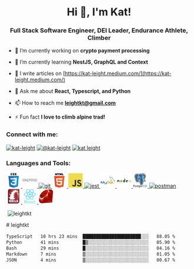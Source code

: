 <h1 align="center">Hi 👋, I'm Kat!</h1>
<h3 align="center">Full Stack Software Engineer, DEI Leader, Endurance Athlete, Climber</h3>

- 🔭 I’m currently working on **crypto payment processing**

- 🌱 I’m currently learning **NestJS, GraphQL and Context**

- 📝 I write articles on [https://kat-leight.medium.com/](https://kat-leight.medium.com/)

- 💬 Ask me about **React, Typescript, and Python**

- 📫 How to reach me **leightkt@gmail.com**

- ⚡ Fun fact **I love to climb alpine trad!**

<h3 align="left">Connect with me:</h3>
<p style=align="left">
<a href="https://linkedin.com/in/kat-leight" target="blank"><img align="center" src="https://www.maryville.edu/wp-content/uploads/2015/11/Linkedin-logo-1-550x550-300x300.png" alt="kat-leight" height="30" width="40" /></a>
<a href="https://medium.com/@kat-leight" target="blank"><img align="center" src="https://miro.medium.com/max/3416/1*5NKHQDjC1cUC441HTejxuQ.png" alt="@kat-leight" height="30" width="40" /></a>
<a href="https://www.youtube.com/c/kat leight" target="blank"><img align="center" src="https://i.pinimg.com/originals/31/23/9a/31239a2f70e4f8e4e3263fafb00ace1c.png" alt="kat leight" height="30" width="40" /></a>
</p>

<h3 align="left">Languages and Tools:</h3>
<p align="left"> <a href="https://www.w3schools.com/css/" target="_blank"> <img src="https://raw.githubusercontent.com/devicons/devicon/master/icons/css3/css3-original-wordmark.svg" alt="css3" width="40" height="40"/> </a> <a href="https://expressjs.com" target="_blank"> <img src="https://raw.githubusercontent.com/devicons/devicon/master/icons/express/express-original-wordmark.svg" alt="express" width="40" height="40"/> </a> <a href="https://git-scm.com/" target="_blank"> <img src="https://www.vectorlogo.zone/logos/git-scm/git-scm-icon.svg" alt="git" width="40" height="40"/> </a> <a href="https://www.w3.org/html/" target="_blank"> <img src="https://raw.githubusercontent.com/devicons/devicon/master/icons/html5/html5-original-wordmark.svg" alt="html5" width="40" height="40"/> </a> <a href="https://developer.mozilla.org/en-US/docs/Web/JavaScript" target="_blank"> <img src="https://raw.githubusercontent.com/devicons/devicon/master/icons/javascript/javascript-original.svg" alt="javascript" width="40" height="40"/> </a> <a href="https://jestjs.io" target="_blank"> <img src="https://www.vectorlogo.zone/logos/jestjsio/jestjsio-icon.svg" alt="jest" width="40" height="40"/> </a> <a href="https://www.mysql.com/" target="_blank"> <img src="https://raw.githubusercontent.com/devicons/devicon/master/icons/mysql/mysql-original-wordmark.svg" alt="mysql" width="40" height="40"/> </a> <a href="https://nodejs.org" target="_blank"> <img src="https://raw.githubusercontent.com/devicons/devicon/master/icons/nodejs/nodejs-original-wordmark.svg" alt="nodejs" width="40" height="40"/> </a> <a href="https://www.postgresql.org" target="_blank"> <img src="https://raw.githubusercontent.com/devicons/devicon/master/icons/postgresql/postgresql-original-wordmark.svg" alt="postgresql" width="40" height="40"/> </a> <a href="https://postman.com" target="_blank"> <img src="https://www.vectorlogo.zone/logos/getpostman/getpostman-icon.svg" alt="postman" width="40" height="40"/> </a> <a href="https://rubyonrails.org" target="_blank"> <img src="https://raw.githubusercontent.com/devicons/devicon/master/icons/rails/rails-original-wordmark.svg" alt="rails" width="40" height="40"/> </a> <a href="https://reactjs.org/" target="_blank"> <img src="https://raw.githubusercontent.com/devicons/devicon/master/icons/react/react-original-wordmark.svg" alt="react" width="40" height="40"/> </a> <a href="https://www.ruby-lang.org/en/" target="_blank"> <img src="https://raw.githubusercontent.com/devicons/devicon/master/icons/ruby/ruby-original.svg" alt="ruby" width="40" height="40"/> </a> </p>

<p>&nbsp;<img align="center" src="https://github-readme-stats.vercel.app/api?username=leightkt&show_icons=true&locale=en" alt="leightkt" /></p># leightkt

<!--START_SECTION:waka-->
```text
TypeScript   10 hrs 23 mins  ██████████████████████░░░   88.05 % 
Python       41 mins         █▒░░░░░░░░░░░░░░░░░░░░░░░   05.90 % 
Bash         29 mins         █░░░░░░░░░░░░░░░░░░░░░░░░   04.16 % 
Markdown     7 mins          ▒░░░░░░░░░░░░░░░░░░░░░░░░   01.05 % 
JSON         4 mins          ▒░░░░░░░░░░░░░░░░░░░░░░░░   00.67 % 
```
<!--END_SECTION:waka-->
